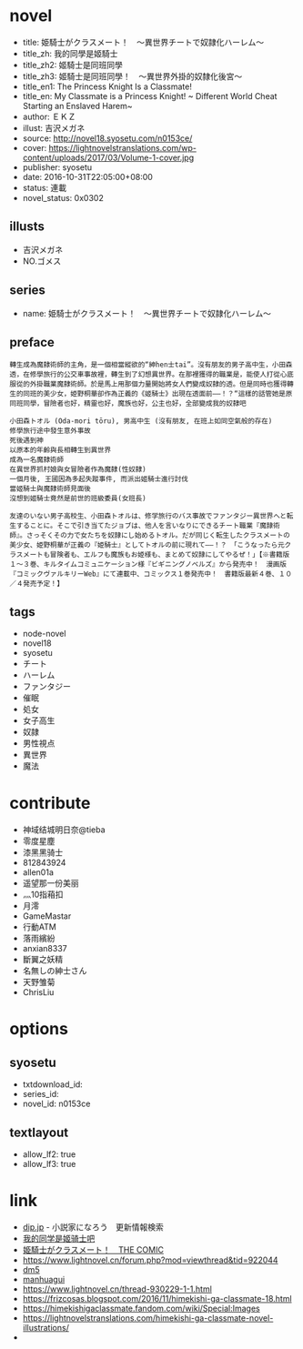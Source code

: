 # novel

- title: 姫騎士がクラスメート！　〜異世界チートで奴隷化ハーレム〜
- title_zh: 我的同學是姬騎士
- title_zh2: 姬騎士是同班同學
- title_zh3: 姬騎士是同班同學！　〜異世界外掛的奴隸化後宮〜
- title_en1: The Princess Knight Is a Classmate!
- title_en: My Classmate is a Princess Knight! ~ Different World Cheat Starting an Enslaved Harem~
- author: ＥＫＺ
- illust: 吉沢メガネ
- source: http://novel18.syosetu.com/n0153ce/
- cover: https://lightnovelstranslations.com/wp-content/uploads/2017/03/Volume-1-cover.jpg
- publisher: syosetu
- date: 2016-10-31T22:05:00+08:00
- status: 連載
- novel_status: 0x0302

## illusts

- 吉沢メガネ
- NO.ゴメス

## series

- name: 姫騎士がクラスメート！　〜異世界チートで奴隷化ハーレム〜

## preface


```
轉生成為魔隸術師的主角，是一個相當縱欲的“紳hen士tai”。沒有朋友的男子高中生，小田森透，在修學旅行的公交車事故裡，轉生到了幻想異世界。在那裡獲得的職業是，能使人打從心底服從的外掛職業魔隸術師。於是馬上用那個力量開始將女人們變成奴隸的透。但是同時也獲得轉生的同班的美少女，姫野桐華卻作為正義的《姬騎士》出現在透面前——！？“這樣的話管她是原同班同學，冒險者也好，精靈也好，魔族也好，公主也好，全部變成我的奴隸吧

小田森トオル (Oda-mori tōru), 男高中生 (沒有朋友, 在班上如同空氣般的存在)
修學旅行途中發生意外事故
死後遇到神
以原本的年齡與長相轉生到異世界
成為一名魔隸術師
在異世界抓村娘與女冒險者作為魔隸(性奴隸)
一個月後, 王國因為多起失蹤事件, 而派出姬騎士進行討伐
當姬騎士與魔隸術師見面後
沒想到姬騎士竟然是前世的班級委員(女班長) 

友達のいない男子高校生、小田森トオルは、修学旅行のバス事故でファンタジー異世界へと転生することに。そこで引き当てたジョブは、他人を言いなりにできるチート職業『魔隷術師』。さっそくその力で女たちを奴隷にし始めるトオル。だが同じく転生したクラスメートの美少女、姫野桐華が正義の『姫騎士』としてトオルの前に現れて——！？　「こうなったら元クラスメートも冒険者も、エルフも魔族もお姫様も、まとめて奴隷にしてやるぜ！」【※書籍版１〜３巻、キルタイムコミュニケーション様『ビギニングノベルズ』から発売中！　漫画版『コミックヴァルキリーWeb』にて連載中、コミックス１巻発売中！　書籍版最新４巻、１０／４発売予定！】
```

## tags

- node-novel
- novel18
- syosetu
- チート
- ハーレム
- ファンタジー
- 催眠
- 処女
- 女子高生
- 奴隷
- 男性視点
- 異世界
- 魔法

# contribute

- 神域结城明日奈@tieba
- 零度星塵
- 漆黑黑骑士
- 812843924
- allen01a
- 遥望那一份美丽
- 灬10指葙扣
- 月澪
- GameMastar
- 行動ATM
- 落雨繽紛
- anxian8337
- 斷翼之妖精
- 名無しの紳士さん
- 天野雏菊
- ChrisLiu

# options

## syosetu

- txtdownload_id:
- series_id:
- novel_id: n0153ce

## textlayout

- allow_lf2: true
- allow_lf3: true

# link

- [dip.jp](https://narou18.dip.jp/search.php?text=n0153ce&novel=all&genre=all&new_genre=all&length=0&down=0&up=100) - 小説家になろう　更新情報検索
- [我的同学是姬骑士吧](https://tieba.baidu.com/f?kw=%E6%88%91%E7%9A%84%E5%90%8C%E5%AD%A6%E6%98%AF%E5%A7%AC%E9%AA%91%E5%A3%AB&ie=utf-8 "我的同学是姬骑士")
- [姫騎士がクラスメート！　THE COMIC](http://www.comic-valkyrie.com/modules/web_valkyrie/classmate/)
- https://www.lightnovel.cn/forum.php?mod=viewthread&tid=922044
- [dm5](http://www.dm5.com/manhua-wodetongxueshijiqishi/)
- [manhuagui](https://tw.manhuagui.com/comic/26586/)
- https://www.lightnovel.cn/thread-930229-1-1.html
- https://frizcosas.blogspot.com/2016/11/himekishi-ga-classmate-18.html
- https://himekishigaclassmate.fandom.com/wiki/Special:Images
- https://lightnovelstranslations.com/himekishi-ga-classmate-novel-illustrations/
- 
